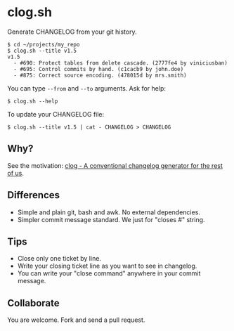 clog.sh
=======

Generate CHANGELOG from your git history.

```
$ cd ~/projects/my_repo
$ clog.sh --title v1.5
v1.5
  - #690: Protect tables from delete cascade. (2777fe4 by viniciusban)
  - #695: Control commits by hand. (c1cacb9 by john.doe)
  - #875: Correct source encoding. (478015d by mrs.smith)
```

You can type `--from` and `--to` arguments. Ask for help:

```
$ clog.sh --help
```

To update your CHANGELOG file:

```
$ clog.sh --title v1.5 | cat - CHANGELOG > CHANGELOG
```


Why?
----

See the motivation: [clog - A conventional changelog generator for the rest of us](http://blog.thoughtram.io/announcements/tools/2014/09/18/announcing-clog-a-conventional-changelog-generator-for-the-rest-of-us.html).


Differences
-----------

- Simple and plain git, bash and awk. No external dependencies.
- Simpler commit message standard. We just for "closes #" string.

Tips
----

- Close only one ticket by line.
- Write your closing ticket line as you want to see in changelog.
- You can write your "close command" anywhere in your commit message.

Collaborate
-----------

You are welcome. Fork and send a pull request.
